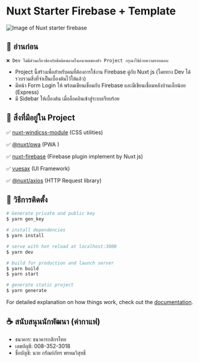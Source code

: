 # Nuxt Starter Firebase + Template

![Image of Nuxt starter firebase]()

## 📖 อ่านก่อน
`❌ Dev ไม่มีส่วนเกี่ยวข้องกับข้อผิดพลาดในอนาคตของตัว Project กรุณาใช้ด้วยความรอบคอบ`

- Project นี้สร้างเพื่อสำหรับคนที่ต้องการใช้งาน Firebase คู่กับ Nuxt js (โดยทาง Dev ได้รวบรวมสิ่งที่จำเป็นเบื้องต้นไว้ให้แล้ว)
- มีหน้า Form Login ให้ พร้อมเขียนเชื่อมกับ Firebase และมีเขียนเชื่อมหลังบ้านเล็กน้อย (Express)
- มี Sidebar ให้เบื้องต้น เมื่อล็อคอินเข้าสู่ระบบเรียบร้อย

## 🎒 สิ่งที่มีอยู่ใน Project

✅ [nuxt-windicss-module](https://github.com/windicss/nuxt-windicss-module) (CSS utilities)

✅ [@nuxt/pwa](https://firebase.nuxtjs.org/) (PWA )

✅ [nuxt-firebase](https://firebase.nuxtjs.org/) (Firebase plugin implement by Nuxt js)

✅ [vuesax](https://vuesax.com) (UI Framework)

✅ [@nuxt/axios](https://axios.nuxtjs.org/) (HTTP Request library)

## 💾 วิธีการติดตั้ง

```bash
# Generate private and public key
$ yarn gen_key

# install dependencies
$ yarn install

# serve with hot reload at localhost:3000
$ yarn dev

# build for production and launch server
$ yarn build
$ yarn start

# generate static project
$ yarn generate
```

For detailed explanation on how things work, check out the [documentation](https://nuxtjs.org).

## ☕️ สนับสนุนนักพัฒนา (ค่ากาแฟ)

- ธนาคาร: ธนาคารกสิกรไทย
- เลขบัญชี: 008-352-3018
- ชื่อบัญชี: นาย กรัณย์ภัทร พรหมวิสุทธิ์
